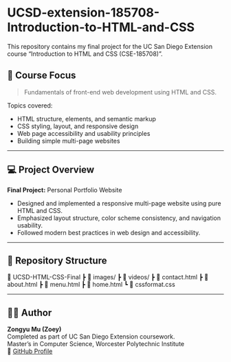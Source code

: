 # UCSD-extension-185708-Introduction-to-HTML-and-CSS
This repository contains my final project for the UC San Diego Extension course  “Introduction to HTML and CSS (CSE-185708)”.



## 🧠 Course Focus
> Fundamentals of front-end web development using HTML and CSS.

Topics covered:
- HTML structure, elements, and semantic markup  
- CSS styling, layout, and responsive design  
- Web page accessibility and usability principles  
- Building simple multi-page websites

---

## 💻 Project Overview
**Final Project:** Personal Portfolio Website  
- Designed and implemented a responsive multi-page website using pure HTML and CSS.  
- Emphasized layout structure, color scheme consistency, and navigation usability.  
- Followed modern best practices in web design and accessibility.

---

## 🧩 Repository Structure
📂 UCSD-HTML-CSS-Final
┣ 📁 images/
┣ 📁 videos/
┣ 📄 contact.html
┣ 📄 about.html
┣ 📄 menu.html
┣ 📄 home.html
┗ 📄 cssformat.css

---

## 🧑‍💻 Author
**Zongyu Mu (Zoey)**  
Completed as part of UC San Diego Extension coursework.  
Master’s in Computer Science, Worcester Polytechnic Institute   
🔗 [GitHub Profile](https://github.com/ZoeyMu722)

